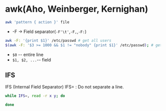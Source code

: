 # awk(Aho, Weinberger, Kernighan)


```bash
awk 'pattern { action }' file
```

* -F → Field separator(`-F'\t'`,`-F,`,`-F:`)

```bash
awk -F: '{print $1}' /etc/passwd # get all users
$(awk -F: '$3 >= 1000 && $1 != "nobody" {print $1}' /etc/passwd); # get normal users
```

* `$0` -- entire line
* `$1, $2, ...`-- field


## IFS

IFS (Internal Field Separator)
IFS= : Do not separate a line.
```bash
while IFS=, read -r x y; do

done
```
